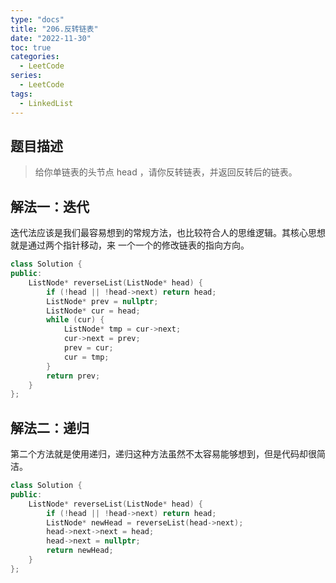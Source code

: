```yaml
---
type: "docs"
title: "206.反转链表"
date: "2022-11-30"
toc: true
categories:
  - LeetCode
series:
  - LeetCode
tags:
  - LinkedList
---
```


## 题目描述

> 给你单链表的头节点 head ，请你反转链表，并返回反转后的链表。

## 解法一：迭代

迭代法应该是我们最容易想到的常规方法，也比较符合人的思维逻辑。其核心思想就是通过两个指针移动，来
一个一个的修改链表的指向方向。

```cpp
class Solution {
public:
    ListNode* reverseList(ListNode* head) {
        if (!head || !head->next) return head;
        ListNode* prev = nullptr;
        ListNode* cur = head;
        while (cur) {
            ListNode* tmp = cur->next;
            cur->next = prev;
            prev = cur;
            cur = tmp;
        }
        return prev;
    }
};
```

## 解法二：递归

第二个方法就是使用递归，递归这种方法虽然不太容易能够想到，但是代码却很简洁。

```cpp
class Solution {
public:
    ListNode* reverseList(ListNode* head) {
        if (!head || !head->next) return head;
        ListNode* newHead = reverseList(head->next);
        head->next->next = head;
        head->next = nullptr;
        return newHead;
    }
};
```
